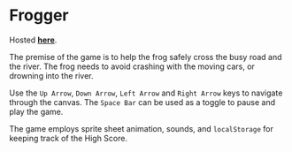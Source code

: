 # Frogger

Hosted [**here**](https://yashre-bh.github.io/frogger-clone/).

The premise of the game is to help the frog safely cross the busy road and the river. The frog needs to avoid crashing with the moving cars, or drowning into the river.

Use the `Up Arrow`, `Down Arrow`, `Left Arrow` and `Right Arrow` keys to navigate through the canvas. 
The `Space Bar` can be used as a toggle to pause and play the game.

The game employs sprite sheet animation, sounds, and `localStorage` for keeping track of the High Score.

